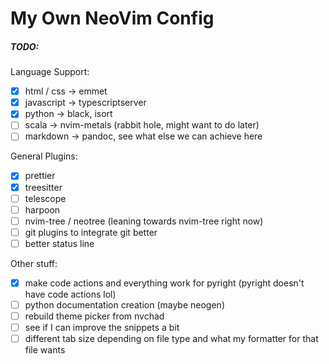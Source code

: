# My Own NeoVim Config

##### TODO:
Language Support:
- [x] html / css -> emmet
- [x] javascript -> typescriptserver
- [x] python -> black, isort
- [ ] scala -> nvim-metals (rabbit hole, might want to do later)
- [ ] markdown -> pandoc, see what else we can achieve here

General Plugins:
- [x] prettier
- [x] treesitter
- [ ] telescope
- [ ] harpoon
- [ ] nvim-tree / neotree (leaning towards nvim-tree right now)
- [ ] git plugins to integrate git better
- [ ] better status line

Other stuff:
- [x] make code actions and everything work for pyright (pyright doesn't have code actions lol)
- [ ] python documentation creation (maybe neogen)
- [ ] rebuild theme picker from nvchad
- [ ] see if I can improve the snippets a bit
- [ ] different tab size depending on file type and what my formatter for that file wants
